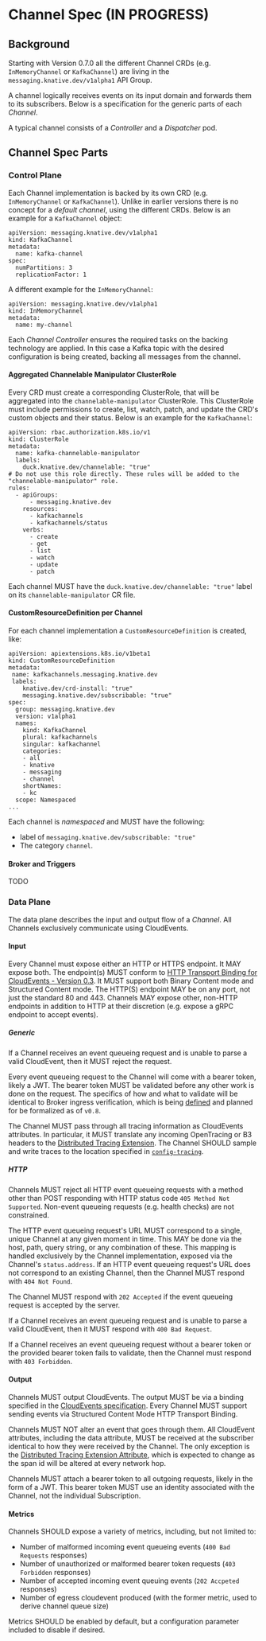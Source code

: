 # Channel Spec (IN PROGRESS)

## Background

Starting with Version 0.7.0 all the different Channel CRDs (e.g.
`InMemoryChannel` or `KafkaChannel`) are living in the
`messaging.knative.dev/v1alpha1` API Group.

A channel logically receives events on its input domain and forwards them to its
subscribers. Below is a specification for the generic parts of each _Channel_.

A typical channel consists of a _Controller_ and a _Dispatcher_ pod.

## Channel Spec Parts

### Control Plane

Each Channel implementation is backed by its own CRD (e.g. `InMemoryChannel` or
`KafkaChannel`). Unlike in earlier versions there is no concept for a _default
channel_, using the different CRDs. Below is an example for a `KafkaChannel`
object:

```
apiVersion: messaging.knative.dev/v1alpha1
kind: KafkaChannel
metadata:
  name: kafka-channel
spec:
  numPartitions: 3
  replicationFactor: 1
```

A different example for the `InMemoryChannel`:

```
apiVersion: messaging.knative.dev/v1alpha1
kind: InMemoryChannel
metadata:
  name: my-channel
```

Each _Channel Controller_ ensures the required tasks on the backing technology
are applied. In this case a Kafka topic with the desired configuration is being
created, backing all messages from the channel.

#### Aggregated Channelable Manipulator ClusterRole

Every CRD must create a corresponding ClusterRole, that will be aggregated into
the `channelable-manipulator` ClusterRole. This ClusterRole must
include permissions to create, list, watch, patch, and update the
CRD's custom objects and their status. Below is an example for the
`KafkaChannel`:

```
apiVersion: rbac.authorization.k8s.io/v1
kind: ClusterRole
metadata:
  name: kafka-channelable-manipulator
  labels:
    duck.knative.dev/channelable: "true"
# Do not use this role directly. These rules will be added to the "channelable-manipulator" role.
rules:
  - apiGroups:
      - messaging.knative.dev
    resources:
      - kafkachannels
      - kafkachannels/status
    verbs:
      - create
      - get
      - list
      - watch
      - update
      - patch
```

Each channel MUST have the `duck.knative.dev/channelable: "true"` label on its
`channelable-manipulator` CR file.

#### CustomResourceDefinition per Channel

For each channel implementation a `CustomResourceDefinition` is created, like:

```
apiVersion: apiextensions.k8s.io/v1beta1
kind: CustomResourceDefinition
metadata:
 name: kafkachannels.messaging.knative.dev
 labels:
    knative.dev/crd-install: "true"
    messaging.knative.dev/subscribable: "true"
spec:
  group: messaging.knative.dev
  version: v1alpha1
  names:
    kind: KafkaChannel
    plural: kafkachannels
    singular: kafkachannel
    categories:
    - all
    - knative
    - messaging
    - channel
    shortNames:
    - kc
  scope: Namespaced
...
```

Each channel is _namespaced_ and MUST have the following:

- label of `messaging.knative.dev/subscribable: "true"`
- The category `channel`.

#### Broker and Triggers

TODO

### Data Plane

The data plane describes the input and output flow of a _Channel_. All Channels
exclusively communicate using CloudEvents.

#### Input

Every Channel must expose either an HTTP or HTTPS endpoint. It MAY expose both.
The endpoint(s) MUST conform to
[HTTP Transport Binding for CloudEvents - Version 0.3](https://github.com/cloudevents/spec/blob/v0.3/http-transport-binding.md).
It MUST support both Binary Content mode and Structured Content mode. The
HTTP(S) endpoint MAY be on any port, not just the standard 80 and 443. Channels
MAY expose other, non-HTTP endpoints in addition to HTTP at their discretion
(e.g. expose a gRPC endpoint to accept events).

##### Generic

If a Channel receives an event queueing request and is unable to parse a valid
CloudEvent, then it MUST reject the request.

Every event queueing request to the Channel will come with a bearer token,
likely a JWT. The bearer token MUST be validated before any other work is done
on the request. The specifics of how and what to validate will be identical to
Broker ingress verification, which is being
[defined](https://github.com/knative/eventing/issues/705#issuecomment-496722527)
and planned for be formalized as of `v0.8`.

The Channel MUST pass through all tracing information as CloudEvents attributes.
In particular, it MUST translate any incoming OpenTracing or B3 headers to the
[Distributed Tracing Extension](https://github.com/cloudevents/spec/blob/v0.3/extensions/distributed-tracing.md).
The Channel SHOULD sample and write traces to the location specified in
[`config-tracing`](https://github.com/cloudevents/spec/blob/v0.3/extensions/distributed-tracing.md).

##### HTTP

Channels MUST reject all HTTP event queueing requests with a method other than
POST responding with HTTP status code `405 Method Not Supported`. Non-event
queueing requests (e.g. health checks) are not constrained.

The HTTP event queueing request's URL MUST correspond to a single, unique
Channel at any given moment in time. This MAY be done via the host, path, query
string, or any combination of these. This mapping is handled exclusively by the
Channel implementation, exposed via the Channel's `status.address`. If an HTTP
event queueing request's URL does not correspond to an existing Channel, then
the Channel MUST respond with `404 Not Found`.

The Channel MUST respond with `202 Accepted` if the event queueing request is
accepted by the server.

If a Channel receives an event queueing request and is unable to parse a valid
CloudEvent, then it MUST respond with `400 Bad Request`.

If a Channel receives an event queueing request without a bearer token or the
provided bearer token fails to validate, then the Channel must respond with
`403 Forbidden`.

#### Output

Channels MUST output CloudEvents. The output MUST be via a binding specified in
the
[CloudEvents specification](https://github.com/cloudevents/spec/tree/v0.3#cloudevents-documents).
Every Channel MUST support sending events via Structured Content Mode HTTP
Transport Binding.

Channels MUST NOT alter an event that goes through them. All CloudEvent
attributes, including the data attribute, MUST be received at the subscriber
identical to how they were received by the Channel. The only exception is the
[Distributed Tracing Extension Attribute](https://github.com/cloudevents/spec/blob/v0.3/extensions/distributed-tracing.md),
which is expected to change as the span id will be altered at every network hop.

Channels MUST attach a bearer token to all outgoing requests, likely in the form
of a JWT. This bearer token MUST use an identity associated with the Channel,
not the individual Subscription.

#### Metrics

Channels SHOULD expose a variety of metrics, including, but not limited to:
- Number of malformed incoming event queueing events (`400 Bad Requests` responses)
- Number of unauthorized or malformed bearer token requests (`403 Forbidden` responses)
- Number of accepted incoming event queuing events (`202 Accpeted` responses)
- Number of egress cloudevent produced (with the former metric, used to derive channel queue size)

Metrics SHOULD be enabled by default, but a configuration parameter included to
disable if desired.
